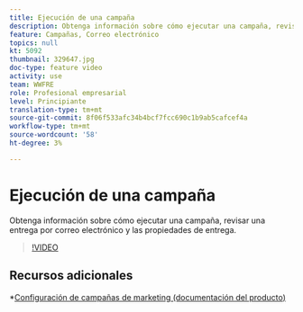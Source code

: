 ```yaml
---
title: Ejecución de una campaña
description: Obtenga información sobre cómo ejecutar una campaña, revisar una entrega por correo electrónico y las propiedades de entrega.
feature: Campañas, Correo electrónico
topics: null
kt: 5092
thumbnail: 329647.jpg
doc-type: feature video
activity: use
team: WWFRE
role: Profesional empresarial
level: Principiante
translation-type: tm+mt
source-git-commit: 8f06f533afc34b4bcf7fcc690c1b9ab5cafcef4a
workflow-type: tm+mt
source-wordcount: '58'
ht-degree: 3%

---
```


# Ejecución de una campaña

Obtenga información sobre cómo ejecutar una campaña, revisar una entrega por correo electrónico y las propiedades de entrega.

>[!VIDEO](https://video.tv.adobe.com/v/329647?quality=12)

## Recursos adicionales

*[Configuración de campañas de marketing (documentación del producto)](https://experienceleague.adobe.com/docs/campaign-classic/using/orchestrating-campaigns/orchestrate-campaigns/setting-up-marketing-campaigns.html?lang=en#orchestrating-campaigns)
